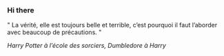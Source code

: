 ### Hi there

<!-- INSERT QUOTE START --> 

" La vérité, elle est toujours belle et terrible, c’est pourquoi il faut l’aborder avec beaucoup de précautions. "

_Harry Potter à l’école des sorciers, Dumbledore à Harry_

<!-- INSERT QUOTE END -->
